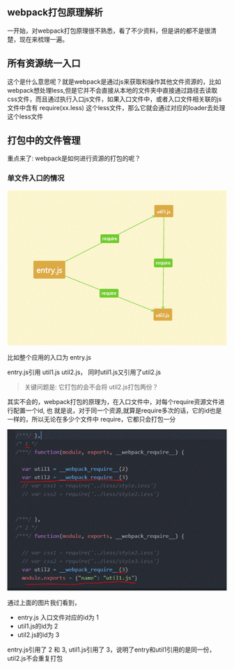 ## webpack打包原理解析

一开始，对webpack打包原理很不熟悉，看了不少资料，但是讲的都不是很清楚，现在来梳理一遍。

## 所有资源统一入口

这个是什么意思呢？就是webpack是通过js来获取和操作其他文件资源的，比如webpack想处理less,但是它并不会直接从本地的文件夹中直接通过路径去读取css文件，而且通过执行入口js文件，如果入口文件中，或者入口文件相关联的js文件中含有 require(xx.less) 这个less文件，那么它就会通过对应的loader去处理这个less文件

## 打包中的文件管理

重点来了: webpack是如何进行资源的打包的呢？

### 单文件入口的情况
![](./image/img1.gif)

比如整个应用的入口为 entry.js

entry.js引用 util1.js util2.js， 同时util1.js又引用了util2.js

>关键问题是: 它打包的会不会将 util2.js打包两份？

其实不会的，webpack打包的原理为，在入口文件中，对每个require资源文件进行配置一个id, 也
就是说，对于同一个资源,就算是require多次的话，它的id也是一样的，所以无论在多少个文件中
require，它都只会打包一分

![](./image/img2.gif)

通过上面的图片我们看到，
- entry.js 入口文件对应的id为 1
- util1.js的id为 2
-  util2.js的id为 3

entry.js引用了 2 和 3, util1.js引用了 3，说明了entry和util1引用的是同一份，util2.js不会重复打包
